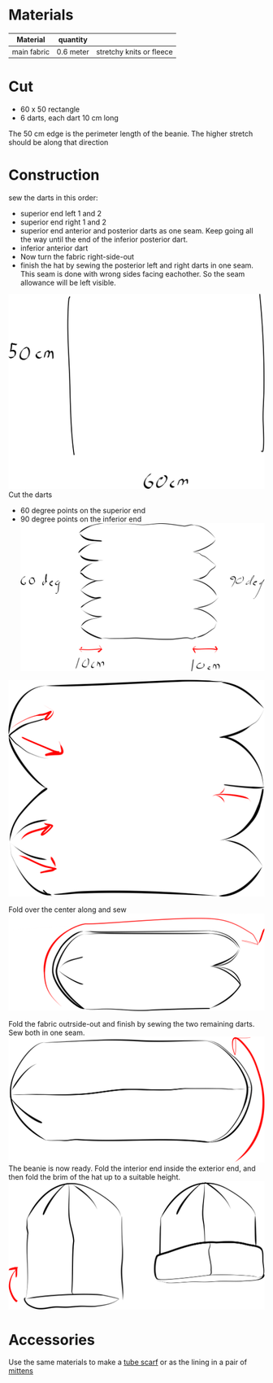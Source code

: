 
# Materials

| Material | quantity |  |
| ---- | ---- | ---- |
| main fabric | 0.6 meter | stretchy knits or fleece |
# Cut


- 60 x 50 rectangle 
- 6 darts, each dart 10 cm long

The 50 cm edge is the perimeter length of the beanie. The higher stretch should be along that direction
# Construction

sew the darts in this order:

- superior end left 1 and 2
- superior end right 1 and 2
- superior end anterior and posterior darts as one seam. Keep going all the way until the end of the inferior posterior dart.
- inferior anterior dart
- Now turn the fabric right-side-out
- finish the hat by sewing the posterior left and right darts in one seam. This seam is done with wrong sides facing eachother. So the seam allowance will be left visible.

![](beanie_g538.svg)
Cut the darts

- 60 degree points on the superior end
- 90 degree points on the inferior end
![](beanie_g539.svg)

 ![](beanie_g540.svg)


Fold over the center along and sew 
![](beanie_g541.svg)

Fold the fabric outrside-out and finish by sewing the two remaining darts. Sew both in one seam.
![](beanie_g542.svg)
The beanie is now ready. Fold the interior end inside the exterior end, and then fold the brim of the hat up to a suitable height.
![](beanie_g543.svg)
# Accessories 



Use the same materials to make a [tube scarf](tube%20scarf/tube%20scarf.md) or as the lining in a pair of  [mittens](mitten.svg)